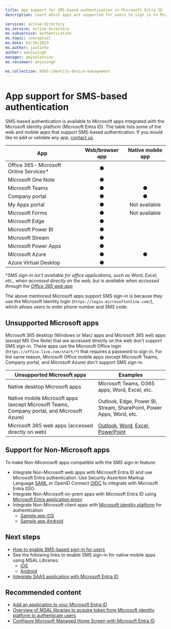 ```yaml
---
title: App support for SMS-based authentication in Microsoft Entra ID
description: Learn which apps are supported for users to sign in to Microsoft Entra ID using SMS

services: active-directory
ms.service: active-directory
ms.subservice: authentication
ms.topic: conceptual
ms.date: 03/16/2023
ms.author: justinha
author: aanjusingh
manager: amycolannino
ms.reviewer: anjusingh

ms.collection: M365-identity-device-management
---
```


# App support for SMS-based authentication

SMS-based authentication is available to Microsoft apps integrated with the Microsoft identity platform (Microsoft Entra ID). The table lists some of the web and mobile apps that support SMS-based authentication. If you would like to add or validate any app, [contact us](https://feedback.azure.com/d365community/forum/22920db1-ad25-ec11-b6e6-000d3a4f0789). 

| App | Web/browser app | Native mobile app |
| --- |:---:|:---:|
| Office 365- Microsoft Online Services* | ● |   |
| Microsoft One Note | ● |   |
| Microsoft Teams | ● | ● |
| Company portal | ● | ● |
| My Apps portal | ● |Not available|
| Microsoft Forms | ● |Not available|
| Microsoft Edge | ● |   |
| Microsoft Power BI | ● |   |
| Microsoft Stream | ● |   |
| Microsoft Power Apps | ● |   |
| Microsoft Azure | ● | ● |
| Azure Virtual Desktop | ● |  | 

*_SMS sign-in isn't available for office applications, such as Word, Excel, etc., when accessed directly on the web, but is available when accessed through the [Office 365 web app](https://www.office.com)_

The above mentioned Microsoft apps support SMS sign-in is because they use the Microsoft Identity login (`https://login.microsoftonline.com/`), which allows users to enter phone number and SMS code.

## Unsupported Microsoft apps

Microsoft 365 desktop (Windows or Mac) apps and Microsoft 365 web apps (except MS One Note) that are accessed directly on the web don't support SMS sign-in. These apps use the Microsoft Office login (`https://office.live.com/start/*`) that requires a password to sign in.
For the same reason, Microsoft Office mobile apps (except Microsoft Teams, Company portal, and Microsoft Azure) don't support SMS sign-in.

| Unsupported Microsoft apps| Examples |
| --- | --- |
| Native desktop Microsoft apps | Microsoft Teams, O365 apps, Word, Excel, etc.|
| Native mobile Microsoft apps (except Microsoft Teams, Company portal, and Microsoft Azure) | Outlook, Edge, Power BI, Stream, SharePoint, Power Apps, Word, etc.|
| Microsoft 365 web apps (accessed directly on web) | [Outlook](https://outlook.live.com/owa/), [Word](https://office.live.com/start/Word.aspx), [Excel](https://office.live.com/start/Excel.aspx), [PowerPoint](https://office.live.com/start/PowerPoint.aspx)|  

## Support for Non-Microsoft apps 

To make Non-Micorosoft apps compatible with the SMS sign-in feature: 
- Integrate Non-Microsoft web apps with Microsoft Entra ID and use Microsoft Entra authentication. Use Security Assertion Markup Language [SAML](../manage-apps/add-application-portal-setup-sso.md) or OpenID Connect [OIDC](../manage-apps/add-application-portal-setup-oidc-sso.md) to integrate with Microsoft Entra SSO. 
- Integrate Non-Microsoft on-prem apps with Microsoft Entra ID using [Microsoft Entra application proxy](../app-proxy/application-proxy-add-on-premises-application.md)
- Integrate Non-Microsoft client apps with [Microsoft identity platform](../develop/v2-overview.md) for authentication 
    - [Sample app iOS](../develop/tutorial-v2-ios.md)
    - [Sample app Android](../develop/tutorial-v2-android.md)

## Next steps

- [How to enable SMS-based sign-in for users](howto-authentication-sms-signin.md)
- See the following links to enable SMS sign-in for native mobile apps using MSAL Libraries: 
  - [iOS](https://github.com/AzureAD/microsoft-authentication-library-for-objc)
  - [Android](https://github.com/AzureAD/microsoft-authentication-library-for-android)
- [Integrate SAAS application with Microsoft Entra ID](../saas-apps/tutorial-list.md)

## Recommended content

- [Add an application to your Microsoft Entra ID](../manage-apps/add-application-portal.md)
- [Overview of MSAL libraries to acquire token from Microsoft identity platform to authenticate users](../develop/msal-overview.md)
- [Configure Microsoft Managed Home Screen with Microsoft Entra ID](/mem/intune/apps/app-configuration-managed-home-screen-app)
